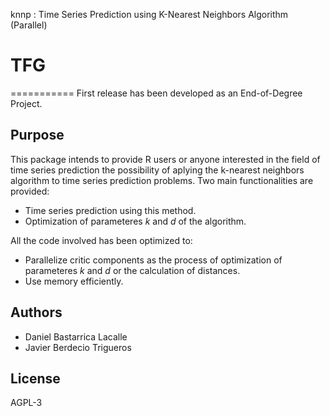 knnp : Time Series Prediction using K-Nearest Neighbors Algorithm (Parallel)
# TFG
===========
First release has been developed as an End-of-Degree Project.

Purpose
----------
This package intends to provide R users or anyone interested in the field of time series prediction the possibility of aplying the k-nearest neighbors algorithm to time series prediction problems. Two main functionalities are provided:
- Time series prediction using this method.
- Optimization of parameteres *k* and *d* of the algorithm.

All the code involved has been optimized to:
- Parallelize critic components as the process of optimization of parameteres *k* and *d* or the calculation of distances.
- Use memory efficiently.

Authors
----------
- Daniel Bastarrica Lacalle
- Javier Berdecio Trigueros

License
----------
AGPL-3